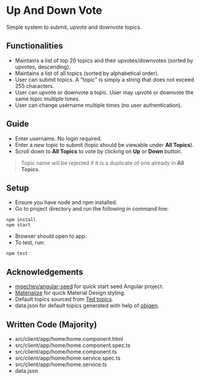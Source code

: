 # Up And Down Vote

Simple system to submit, upvote and downvote topics.

## Functionalities
- Maintains a list of top 20 topics and their upvotes/downvotes (sorted by upvotes, descending).
- Maintains a list of all topics (sorted by alphabetical order).
- User can submit topics. A “topic” is simply a string that does not exceed 255 characters.
- User can upvote or downvote a topic. User may upvote or downvote the same topic multiple times.
- User can change username multiple times (no user authentication).

## Guide
- Enter username. No login required.
- Enter a new topic to submit (topic should be viewable under <b>All Topics</b>).
- Scroll down to <b>All Topics</b> to vote by clicking on <b>Up</b> or <b>Down</b> button.
> Topic name will be rejected if it is a duplicate of one already in <b>All Topics</b>.

## Setup 
- Ensure you have node and npm installed.
- Go to project directory and run the following in command line:
```
npm install
npm start
```
- Browser should open to app.
- To test, run:
```
npm test
```

## Acknowledgements
- [mgechev/angular-seed](https://github.com/mgechev/angular-seed) for quick start seed Angular project.
- [Materialize](http://materializecss.com/) for quick Material Design styling.
- Default topics sourced from [Ted topics](https://www.ted.com/topics).
- data.json for default topics generated with help of [objgen](http://objgen.com/json).

## Written Code (Majority)
- src/client/app/home/home.component.html
- src/client/app/home/home.component.spec.ts
- src/client/app/home/home.component.ts
- src/client/app/home/home.service.spec.ts
- src/client/app/home/home.service.ts
- data.json
